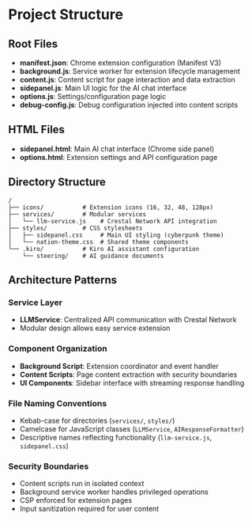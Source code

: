 # Project Structure

## Root Files

- **manifest.json**: Chrome extension configuration (Manifest V3)
- **background.js**: Service worker for extension lifecycle management
- **content.js**: Content script for page interaction and data extraction
- **sidepanel.js**: Main UI logic for the AI chat interface
- **options.js**: Settings/configuration page logic
- **debug-config.js**: Debug configuration injected into content scripts

## HTML Files

- **sidepanel.html**: Main AI chat interface (Chrome side panel)
- **options.html**: Extension settings and API configuration page

## Directory Structure

```
/
├── icons/           # Extension icons (16, 32, 48, 128px)
├── services/        # Modular services
│   └── llm-service.js    # Crestal Network API integration
├── styles/          # CSS stylesheets
│   ├── sidepanel.css     # Main UI styling (cyberpunk theme)
│   └── nation-theme.css  # Shared theme components
└── .kiro/           # Kiro AI assistant configuration
    └── steering/    # AI guidance documents
```

## Architecture Patterns

### Service Layer
- **LLMService**: Centralized API communication with Crestal Network
- Modular design allows easy service extension

### Component Organization
- **Background Script**: Extension coordinator and event handler
- **Content Scripts**: Page content extraction with security boundaries
- **UI Components**: Sidebar interface with streaming response handling

### File Naming Conventions
- Kebab-case for directories (`services/`, `styles/`)
- Camelcase for JavaScript classes (`LLMService`, `AIResponseFormatter`)
- Descriptive names reflecting functionality (`llm-service.js`, `sidepanel.css`)

### Security Boundaries
- Content scripts run in isolated context
- Background service worker handles privileged operations
- CSP enforced for extension pages
- Input sanitization required for user content